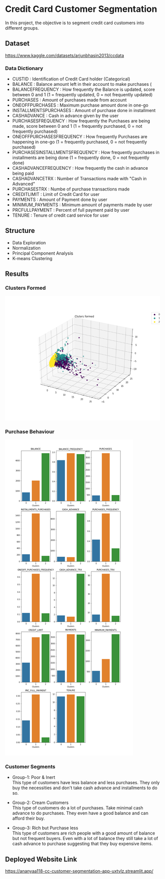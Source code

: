 # Credit Card Customer Segmentation

In this project, the objective is to segment credit card customers into different groups.

## Dataset
https://www.kaggle.com/datasets/arjunbhasin2013/ccdata

###  Data Dictionary
* CUSTID : Identification of Credit Card holder (Categorical)
* BALANCE : Balance amount left in their account to make purchases (
* BALANCEFREQUENCY : How frequently the Balance is updated, score between 0 and 1 (1 = frequently updated, 0 = not frequently updated)
* PURCHASES : Amount of purchases made from account
* ONEOFFPURCHASES : Maximum purchase amount done in one-go
* INSTALLMENTSPURCHASES : Amount of purchase done in installment
* CASHADVANCE : Cash in advance given by the user
* PURCHASESFREQUENCY : How frequently the Purchases are being made, score between 0 and 1 (1 = frequently purchased, 0 = not frequently purchased)
* ONEOFFPURCHASESFREQUENCY : How frequently Purchases are happening in one-go (1 = frequently purchased, 0 = not frequently purchased)
* PURCHASESINSTALLMENTSFREQUENCY : How frequently purchases in installments are being done (1 = frequently done, 0 = not frequently done)
* CASHADVANCEFREQUENCY : How frequently the cash in advance being paid
* CASHADVANCETRX : Number of Transactions made with "Cash in Advanced"
* PURCHASESTRX : Numbe of purchase transactions made
* CREDITLIMIT : Limit of Credit Card for user
* PAYMENTS : Amount of Payment done by user
* MINIMUM_PAYMENTS : Minimum amount of payments made by user
* PRCFULLPAYMENT : Percent of full payment paid by user
* TENURE : Tenure of credit card service for user

## Structure
* Data Exploration
* Normalization
* Principal Component Analysis 
* K-means Clustering

## Results

### Clusters Formed
![Clusters](clusters.png)

### Purchase Behaviour
![Purchase Behaviour](PurchaseBehaviour.png)

### Customer Segments

* Group-1: Poor & Inert  
  This type of customers have less balance and less purchases. They only buy the necessities and don't take cash advance and installments to do so.

* Group-2: Cream Customers  
  This type of customers do a lot of purchases. Take minimal cash advance to do purchases. They even have a good balance and can afford their buy.
  
* Group-3: Rich but Purchase less  
This type of customers are rich people with a good amount of balance but not frequent buyers. Even with a lot of balance they still take a lot of cash advance to purchase suggesting that they buy expensive items.

## Deployed Website Link
https://ananyaa118-cc-customer-segmentation-app-uxtvlz.streamlit.app/


